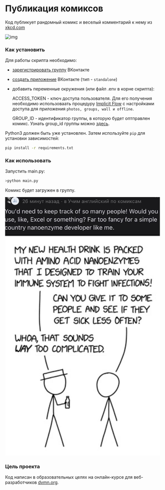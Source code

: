 # Публикация комиксов

Код публикует рандомный комикс и веселый комментарий к нему из [xkcd.com](https://xkcd.com/)

![img](https://imgs.xkcd.com/comics/angular_momentum.jpg)

### Как установить

Для работы скрипта необходимо:
- [зарегистрировать группу](https://vk.com/groups_create) ВКонтакте
- [создать приложение](https://vk.com/editapp?act=create) ВКонтакте (тип - `standalone`) 
- добавить переменные окружения (или файл .env в корне скрипта):

  ACCESS_TOKEN - ключ доступа пользователя. Для его получения необходимо использоваать процедуру [Implicit Flow](https://dev.vk.com/api/access-token/implicit-flow-user) с настройками доступа для приложения `photos, groups, wall и offline`.
  
  GROUP_ID - идентификатор группы, в которую будет оптправлен комикс. Узнать group_id группы можно [здесь](https://regvk.com/id/).


Python3 должен быть уже установлен. 
Затем используйте `pip`  для установки зависимостей:
```bash
pip install -r requirements.txt
```

### Как использовать

Запустить main.py:
```bash
>python main.py
```
Комикс будет загружен в группу.

![image](screenshot/comic.jpg)


### Цель проекта

Код написан в образовательных целях на онлайн-курсе для веб-разработчиков [dvmn.org](https://dvmn.org/).

